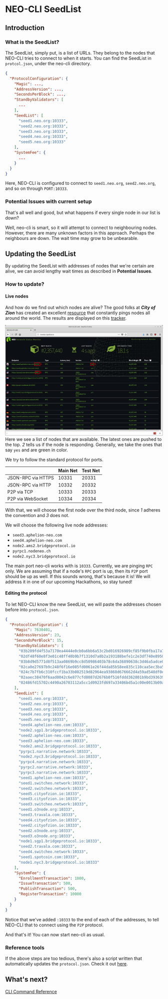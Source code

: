 # NEO-CLI SeedList

## Introduction
### What is the SeedList?
The SeedList, simply put, is a list of URLs. They belong to the nodes that NEO-CLI tries to connect to when it starts.
You can find the SeedList in `protcol.json`, under the neo-cli directory.

```json
{
  "ProtocolConfiguration": {
    "Magic": ...,
    "AddressVersion": ...,
    "SecondsPerBlock": ...,
    "StandbyValidators": [
      ...
    ],
    "SeedList": [
      "seed1.neo.org:10333",
      "seed2.neo.org:10333",
      "seed3.neo.org:10333",
      "seed4.neo.org:10333",
      "seed5.neo.org:10333"
    ],
    "SystemFee": {
      ...
    }
  }
}
```
Here, NEO-CLI is configured to connect to `seed1.neo.org`, `seed2.neo.org`, and so on through `PORT:10333`.

### Potential Issues with current setup
That's all well and good, but what happens if every single node in our list is down?

Well, neo-cli is smart, so it will attempt to connect to neighbouring nodes. However, there are many unknown factors in this approach. Perhaps the neighbours are down. The wait time may grow to be unbearable.

## Updating the SeedList
By updating the SeedList with addresses of nodes that we're certain are alive, we can avoid lengthy wait times as described in **Potential Issues**.

### How to update?
####  Live nodes
And how do we find out which nodes are alive? The good folks at ***City of Zion*** has created an excellent [resource](https://github.com/CityOfZion/neo-mon) that constantly pings nodes all around the world. The results are displayed on this [tracker](http://monitor.cityofzion.io/).

![seedlist](../../assets/seedlist.png)
Here we see a list of nodes that are available. The latest ones are pushed to the top.
*2* tells us if the node is responding. Generally, we take the ones that say `yes` and are green in color.

We try to follow the standard protocol for ports.

|                    | Main Net | Test Net |
| ------------------ | ------------ | ------------- |
| JSON-RPC via HTTPS | 10331        | 20331         |
| JSON-RPC via HTTP  | 10332        | 20332         |
| P2P via TCP        | 10333        | 20333         |
| P2P via WebSocket  | 10334        | 20334         |

With that, we will choose the first node over the third node, since *1* adheres the convention and *3* does not.

We will choose the following live node addresses:

- `seed3.aphelion-neo.com`
- `seed4.aphelion-neo.com`
- `node2.ams2.bridgeprotocol.io`
- `pyrpc1.nodeneo.ch`
- `node2.nyc3.bridgeprotocol.io`

The main port neo-cli works with is `10333`. Currently, we are pinging `RPC` only. We are assuming that if a node's `RPC` port is up, then its `P2P` port should be up as well. If this sounds wrong, that's because it is! We will address it in one of our upcoming Hackathons, so stay tuned!


#### Editing the protocol
To let NEO-CLI know the new SeedList, we will paste the addresses chosen before into `protocol.json`.

```json
{
  "ProtocolConfiguration": {
    "Magic": 7630401,
    "AddressVersion": 23,
    "SecondsPerBlock": 15,
    "StandbyValidators": [
      "03b209fd4f53a7170ea4444e0cb0a6bb6a53c2bd016926989cf85f9b0fba17a70c",
      "02df48f60e8f3e01c48ff40b9b7f1310d7a8b2a193188befe1c2e3df740e895093",
      "03b8d9d5771d8f513aa0869b9cc8d50986403b78c6da36890638c3d46a5adce04a",
      "02ca0e27697b9c248f6f16e085fd0061e26f44da85b58ee835c110caa5ec3ba554",
      "024c7b7fb6c310fccf1ba33b082519d82964ea93868d676662d4a59ad548df0e7d",
      "02aaec38470f6aad0042c6e877cfd8087d2676b0f516fddd362801b9bd3936399e",
      "02486fd15702c4490a26703112a5cc1d0923fd697a33406bd5a1c00e0013b09a70"
    ],
    "SeedList": [
      "seed1.neo.org:10333",
      "seed2.neo.org:10333",
      "seed3.neo.org:10333",
      "seed4.neo.org:10333",
      "seed5.neo.org:10333",
      "seed4.aphelion-neo.com:10333",
      "node2.sgp1.bridgeprotocol.io:10333",
      "seed2.aphelion-neo.com:10333",
      "seed3.aphelion-neo.com:10333",
      "node2.ams2.bridgeprotocol.io:10333",
      "pyrpc1.narrative.network:10333",
      "node2.nyc3.bridgeprotocol.io:10333",
      "pyrpc4.narrative.network:10333",
      "pyrpc2.narrative.network:10333",
      "pyrpc3.narrative.network:10333",
      "seed1.aphelion-neo.com:10333",
      "seed1.switcheo.network:10333",
      "seed2.switcheo.network:10333",
      "seed5.cityofzion.io:10333",
      "seed3.cityofzion.io:10333",
      "seed3.switcheo.network:10333",
      "seed1.o3node.org:10333",
      "seed3.travala.com:10333",
      "seed4.cityofzion.io:10333",
      "seed2.cityofzion.io:10333",
      "seed2.o3node.org:10333",
      "seed3.o3node.org:10333",
      "node1.sgp1.bridgeprotocol.io:10333",
      "seed2.travala.com:10333",
      "seed4.switcheo.network:10333",
      "seed1.spotcoin.com:10333",
      "node1.nyc3.bridgeprotocol.io:10333"
    ],
    "SystemFee": {
      "EnrollmentTransaction": 1000,
      "IssueTransaction": 500,
      "PublishTransaction": 500,
      "RegisterTransaction": 10000
    }
  }
}
```
Notice that we've added `:10333` to the end of each of the addresses, to tell NEO-CLI that to connect using the `P2P` protocol.

And that's it! You can now start neo-cli as usual.

### Reference tools
If the above steps are too tedious, there's also a script written that automatically updates the `protocol.json`. Check it out [here](https://github.com/HandsomeJeff/neo-cli-protocol-maker).

## What's next?

[CLI Command Reference](cli.md)

